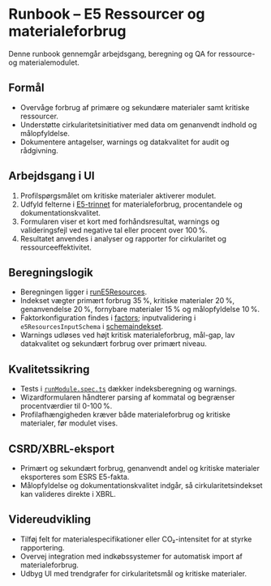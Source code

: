 # Runbook – E5 Ressourcer og materialeforbrug

Denne runbook gennemgår arbejdsgang, beregning og QA for ressource- og materialemodulet.

## Formål

- Overvåge forbrug af primære og sekundære materialer samt kritiske ressourcer.
- Understøtte cirkularitetsinitiativer med data om genanvendt indhold og målopfyldelse.
- Dokumentere antagelser, warnings og datakvalitet for audit og rådgivning.

## Arbejdsgang i UI

1. Profilspørgsmålet om kritiske materialer aktiverer modulet.
2. Udfyld felterne i [E5-trinnet](../../apps/web/features/wizard/steps/E5Resources.tsx) for materialeforbrug, procentandele og dokumentationskvalitet.
3. Formularen viser et kort med forhåndsresultat, warnings og valideringsfejl ved negative tal eller procent over 100 %.
4. Resultatet anvendes i analyser og rapporter for cirkularitet og ressourceeffektivitet.

## Beregningslogik

- Beregningen ligger i [runE5Resources](../../packages/shared/calculations/modules/runE5Resources.ts).
- Indekset vægter primært forbrug 35 %, kritiske materialer 20 %, genanvendelse 20 %, fornybare materialer 15 % og målopfyldelse 10 %.
- Faktorkonfiguration findes i [factors](../../packages/shared/calculations/factors.ts); inputvalidering i `e5ResourcesInputSchema` i [schemaindekset](../../packages/shared/schema/index.ts).
- Warnings udløses ved højt kritisk materialeforbrug, mål-gap, lav datakvalitet og sekundært forbrug over primært niveau.

## Kvalitetssikring

- Tests i [`runModule.spec.ts`](../../packages/shared/calculations/__tests__/runModule.spec.ts) dækker indeksberegning og warnings.
- Wizardformularen håndterer parsing af kommatal og begrænser procentværdier til 0-100 %.
- Profilafhængigheden kræver både materialeforbrug og kritiske materialer, før modulet vises.

## CSRD/XBRL-eksport

- Primært og sekundært forbrug, genanvendt andel og kritiske materialer eksporteres som ESRS E5-fakta.
- Målopfyldelse og dokumentationskvalitet indgår, så cirkularitetsindekset kan valideres direkte i XBRL.

## Videreudvikling

- Tilføj felt for materialespecifikationer eller CO₂-intensitet for at styrke rapportering.
- Overvej integration med indkøbssystemer for automatisk import af materialeforbrug.
- Udbyg UI med trendgrafer for cirkularitetsmål og kritiske materialer.
